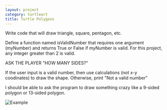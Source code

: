 ```yaml
---
layout: project
category: turtleart
title: Turtle Polygons
---
```

Write code that will draw triangle, square, pentagon, etc.

Define a function named isValidNumber that requires one argument (myNumber) and returns True or False if myNumber is valid. For this project, any integer greater than 2 is valid.

ASK THE PLAYER "HOW MANY SIDES?"

If the user input is a valid number, then use calculations (not x-y coodinates) to draw the shape. Otherwise, print "Not a valid number"

I should be able to ask the program to draw something crazy like a 9-sided polygon or 13-sided polygon.

![Example](/apcsp/turtleart/pythonTurtlePolygonsExample.gif)

